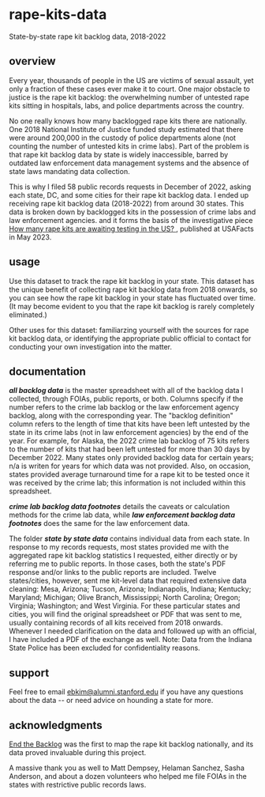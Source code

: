# rape-kits-data
State-by-state rape kit backlog data, 2018-2022

## overview

Every year, thousands of people in the US are victims of sexual assault, yet only a fraction of these cases ever make it to court. One major obstacle to justice is the rape kit backlog: the overwhelming number of untested rape kits sitting in hospitals, labs, and police departments across the country.

No one really knows how many backlogged rape kits there are nationally. One 2018 National Institute of Justice funded study estimated that there were around 200,000 in the custody of police departments alone (not counting the number of untested kits in crime labs). Part of the problem is that rape kit backlog data by state is widely inaccessible, barred by outdated law enforcement data management systems and the absence of state laws mandating data collection.

This is why I filed 58 public records requests in December of 2022, asking each state, DC, and some cities for their rape kit backlog data. I ended up receiving rape kit backlog data (2018-2022) from around 30 states. This data is broken down by backlogged kits in the possession of crime labs and law enforcement agencies. and it forms the basis of the investigative piece [How many rape kits are awaiting testing in the US? ](https://usafacts.org/articles/how-many-rape-kits-are-awaiting-testing-in-the-us-see-the-data-by-state/), published at USAFacts in May 2023. 

## usage

Use this dataset to track the rape kit backlog in your state. This dataset has the unique benefit of collecting rape kit backlog data from 2018 onwards, so you can see how the rape kit backlog in your state has fluctuated over time. (It may become evident to you that the rape kit backlog is rarely completely eliminated.) 

Other uses for this dataset: familiarzing yourself with the sources for rape kit backlog data, or identifying the appropriate public official to contact for conducting your own investigation into the matter. 

## documentation

**_all backlog data_** is the master spreadsheet with all of the backlog data I collected, through FOIAs, public reports, or both. Columns specify if the number refers to the crime lab backlog or the law enforcement agency backlog, along with the corresponding year. The "backlog definition" column refers to the length of time that kits have been left untested by the state in its crime labs (not in law enforcement agencies) by the end of the year. For example, for Alaska, the 2022 crime lab backlog of 75 kits refers to the number of kits that had been left untested for more than 30 days by December 2022. Many states only provided backlog data for certain years; n/a is writen for years for which data was not provided. Also, on occasion, states provided average turnaround time for a rape kit to be tested once it was received by the crime lab; this information is not included within this spreadsheet.  

**_crime lab backlog data footnotes_** details the caveats or calculation methods for the crime lab data, while **_law enforcement backlog data footnotes_** does the same for the law enforcement data. 

The folder _**state by state data**_ contains individual data from each state. In response to my records requests, most states provided me with the aggregated rape kit backlog statistics I requested, either directly or by referring me to public reports. In those cases, both the state's PDF response and/or links to the public reports are included. Twelve states/cities, however, sent me kit-level data that required extensive data cleaning: Mesa, Arizona; Tucson, Arizona; Indianapolis, Indiana; Kentucky; Maryland; Michigan; Olive Branch, Mississippi; North Carolina; Oregon; Virginia; Washington; and West Virginia. For these particular states and cities, you will find the original spreadsheet or PDF that was sent to me, usually containing records of all kits received from 2018 onwards. Whenever I needed clarification on the data and followed up with an official, I have included a PDF of the exchange as well. Note: Data from the Indiana State Police has been excluded for confidentiality reasons.

## support

Feel free to email ebkim@alumni.stanford.edu if you have any questions about the data -- or need advice on hounding a state for more.

## acknowledgments

[End the Backlog](https://www.endthebacklog.org/) was the first to map the rape kit backlog nationally, and its data proved invaluable during this project. 

A massive thank you as well to Matt Dempsey, Helaman Sanchez, Sasha Anderson, and about a dozen volunteers who helped me file FOIAs in the states with restrictive public records laws. 
